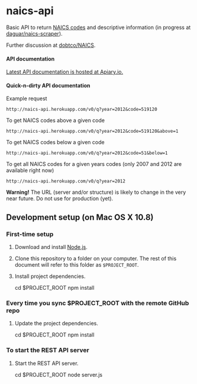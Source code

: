 # naics-api

Basic API to return [NAICS codes](http://www.census.gov/eos/www/naics/) and descriptive information (in progress at [daguar/naics-scraper](https://github.com/daguar/naics-scraper/)).

Further discussion at [dobtco/NAICS](https://github.com/dobtco/NAICS/issues/1).

#### API documentation

[Latest API documentation is hosted at Apiary.io.](http://docs.naicsapi.apiary.io/)

#### Quick-n-dirty API documentation

Example request

    http://naics-api.herokuapp.com/v0/q?year=2012&code=519120


To get NAICS codes above a given code

    http://naics-api.herokuapp.com/v0/q?year=2012&code=519120&above=1


To get NAICS codes below a given code

    http://naics-api.herokuapp.com/v0/q?year=2012&code=51&below=1


To get all NAICS codes for a given years codes (only 2007 and 2012 are available right now)

    http://naics-api.herokuapp.com/v0/q?year=2012


__Warning!__ The URL (server and/or structure) is likely to change in the very near future. Do not use for production (yet).



## Development setup (on Mac OS X 10.8)

### First-time setup

1) Download and install [Node.js](http://nodejs.org/).

2) Clone this repository to a folder on your computer. The rest of this document will refer to this folder as `$PROJECT_ROOT`.

3) Install project dependencies.

    cd $PROJECT_ROOT
    npm install

### Every time you sync $PROJECT_ROOT with the remote GitHub repo

1) Update the project dependencies.

    cd $PROJECT_ROOT
    npm install

### To start the REST API server

1) Start the REST API server.

    cd $PROJECT_ROOT
    node server.js

